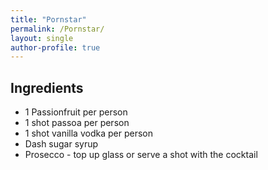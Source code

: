 ```yaml
---
title: "Pornstar"
permalink: /Pornstar/
layout: single
author-profile: true
---
```


## Ingredients

- 1 Passionfruit per person
- 1 shot passoa per person
- 1 shot vanilla vodka per person
- Dash sugar syrup
- Prosecco - top up glass or serve a shot with the cocktail
